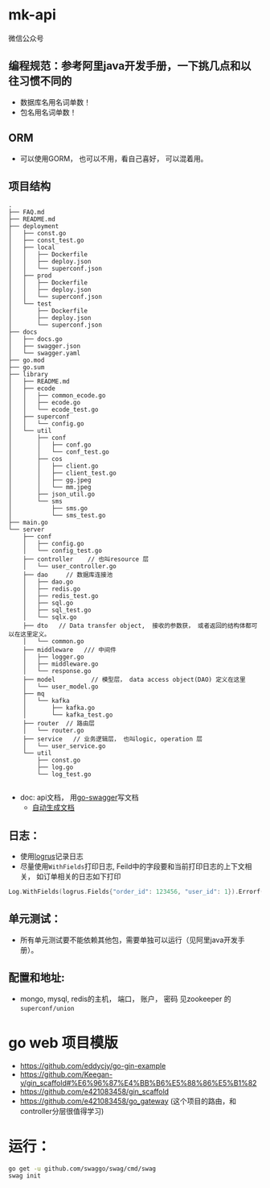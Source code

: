 # mk-api
微信公众号

## 编程规范：参考阿里java开发手册，一下挑几点和以往习惯不同的

- 数据库名用名词单数！
- 包名用名词单数！



## ORM
- 可以使用GORM， 也可以不用，看自己喜好， 可以混着用。


## 项目结构

```
.
├── FAQ.md
├── README.md
├── deployment
│   ├── const.go
│   ├── const_test.go
│   ├── local
│   │   ├── Dockerfile
│   │   ├── deploy.json
│   │   └── superconf.json
│   ├── prod
│   │   ├── Dockerfile
│   │   ├── deploy.json
│   │   └── superconf.json
│   └── test
│       ├── Dockerfile
│       ├── deploy.json
│       └── superconf.json
├── docs
│   ├── docs.go
│   ├── swagger.json
│   └── swagger.yaml
├── go.mod
├── go.sum
├── library
│   ├── README.md
│   ├── ecode
│   │   ├── common_ecode.go
│   │   ├── ecode.go
│   │   └── ecode_test.go
│   ├── superconf
│   │   └── config.go
│   └── util
│       ├── conf
│       │   ├── conf.go
│       │   └── conf_test.go
│       ├── cos
│       │   ├── client.go
│       │   ├── client_test.go
│       │   ├── gg.jpeg
│       │   └── mm.jpeg
│       ├── json_util.go
│       └── sms
│           ├── sms.go
│           └── sms_test.go
├── main.go
└── server
    ├── conf
    │   ├── config.go
    │   └── config_test.go
    ├── controller    // 也叫resource 层
    │   └── user_controller.go
    ├── dao     // 数据库连接池
    │   ├── dao.go
    │   ├── redis.go
    │   ├── redis_test.go
    │   ├── sql.go
    │   ├── sql_test.go
    │   └── sqlx.go
    ├── dto   // Data transfer object,  接收的参数获， 或者返回的结构体都可以在这里定义。
    │   └── common.go
    ├── middleware   /// 中间件
    │   ├── logger.go
    │   ├── middleware.go
    │   └── response.go
    ├── model          // 模型层， data access object(DAO) 定义在这里
    │   └── user_model.go
    ├── mq
    │   └── kafka
    │       ├── kafka.go
    │       └── kafka_test.go
    ├── router  // 路由层
    │   └── router.go
    ├── service   // 业务逻辑层， 也叫logic, operation 层
    │   └── user_service.go
    └── util
        ├── const.go
        ├── log.go
        └── log_test.go


```

- doc: api文档， 用[go-swagger](https://goswagger.io/tutorial/todo-list.html)写文档
    - [自动生成文档](https://juejin.im/post/5b05138cf265da0ba7701a37)

## 日志：
- 使用[logrus](https://github.com/sohlich/elogrus)记录日志
- 尽量使用`WithFields`打印日志, Feild中的字段要和当前打印日志的上下文相关， 如订单相关的日志如下打印

```go
Log.WithFields(logrus.Fields{"order_id": 123456, "user_id": 1}).Errorf("订单付款失败: err: %s", err)
```

## 单元测试：
 
- 所有单元测试要不能依赖其他包，需要单独可以运行（见阿里java开发手册）。 

## 配置和地址:

- mongo, mysql, redis的主机， 端口， 账户， 密码 见zookeeper 的`superconf/union`

# go web 项目模版
 - https://github.com/eddycjy/go-gin-example
 - https://github.com/Keegan-y/gin_scaffold#%E6%96%87%E4%BB%B6%E5%88%86%E5%B1%82
 - https://github.com/e421083458/gin_scaffold
 - https://github.com/e421083458/go_gateway (这个项目的路由，和controller分层很值得学习)
 
 
# 运行： 
```bash
go get -u github.com/swaggo/swag/cmd/swag 
swag init
```